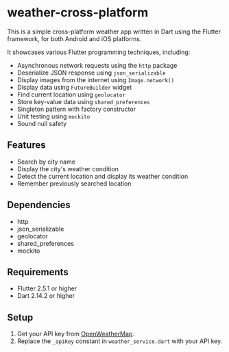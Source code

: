 # weather-cross-platform
This is a simple cross-platform weather app written in Dart
using the Flutter framework, for both Android and iOS platforms.

It showcases various Flutter programming techniques, including:
- Asynchronous network requests using the `http` package
- Deserialize JSON response using `json_serializable`
- Display images from the internet using `Image.network()`
- Display data using `FutureBuilder` widget
- Find current location using `geolocator`
- Store key-value data using `shared_preferences`
- Singleton pattern with factory constructor
- Unit testing using `mockito`
- Sound null safety

## Features
- Search by city name
- Display the city's weather condition
- Detect the current location and display its weather condition
- Remember previously searched location

## Dependencies
- http
- json_serializable
- geolocator
- shared_preferences
- mockito

## Requirements
- Flutter 2.5.1 or higher
- Dart 2.14.2 or higher

## Setup
1. Get your API key 
   from [OpenWeatherMap](https://openweathermap.org/api).
2. Replace the `_apiKey` constant in `weather_service.dart` 
   with your API key.
